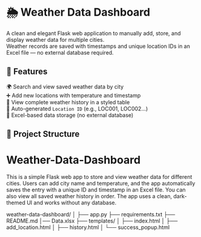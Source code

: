 # 🌦️ Weather Data Dashboard

A clean and elegant Flask web application to manually add, store, and display weather data for multiple cities.  
Weather records are saved with timestamps and unique location IDs in an Excel file — no external database required.

## 🔧 Features

🌍 Search and view saved weather data by city  
➕ Add new locations with temperature and timestamp  
📜 View complete weather history in a styled table  
💾 Auto-generated `Location ID` (e.g., LOC001, LOC002...)    
📁 Excel-based data storage (no external database)

## 📁 Project Structure

# Weather-Data-Dashboard
This is a simple Flask web app to store and view weather data for different cities. Users can add city name and temperature, and the app automatically saves the entry with a unique ID and timestamp in an Excel file. You can also view all saved weather history in order. The app uses a clean, dark-themed UI and works without any database.


weather-data-dashboard/
│
├── app.py
├── requirements.txt
├── README.md
│── Data.xlsx
├── templates/
│ ├── index.html
│ ├── add_location.html
│ ├── history.html
│ └── success_popup.html
